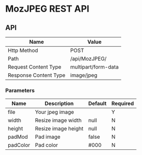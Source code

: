 MozJPEG REST API
=====

## API

| Name | Value |
|---|---|
|Http Method| POST |
|Path|/api/MozJPEG/|
|Request Content Type |multipart/form-data|
|Response Content Type|image/jpeg|

### Parameters
|Name|Description|Default|Required|
|---|---|---|---|
|file|Your jpeg image| |Y|
|width|Resize image width| null | N|
|height|Resize image height| null | N|
|padMod|Pad image| false | N|
|padColor|Pad color| #000 | N|
